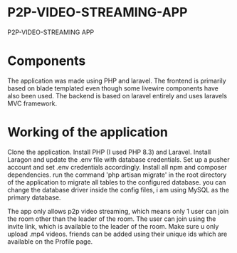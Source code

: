 # P2P-VIDEO-STREAMING-APP
P2P-VIDEO-STREAMING APP
# Components

The application was made using PHP and laravel. The frontend is primarily based on blade templated even though some livewire components have also been used. The backend is based on laravel entirely and uses laravels MVC framework.

# Working of the application
Clone the application. Install PHP (I used PHP 8.3) and Laravel. Install Laragon and update the .env file with database credentials. Set up a pusher account and set .env credentials accordingly. Install all npm and composer dependencies. run the command 'php artisan migrate' in the root directory of the application to migrate all tables to the configured database. you can change the database driver inside the config files, i am using MySQL as the primary database.

The app only allows p2p video streaming, which means only 1 user can join the room other  than the leader of the room. The user can join using the invite link, which is available to the leader of the room. Make sure u only upload .mp4 videos. friends can be added using their unique ids which are available on the Profile page.  
